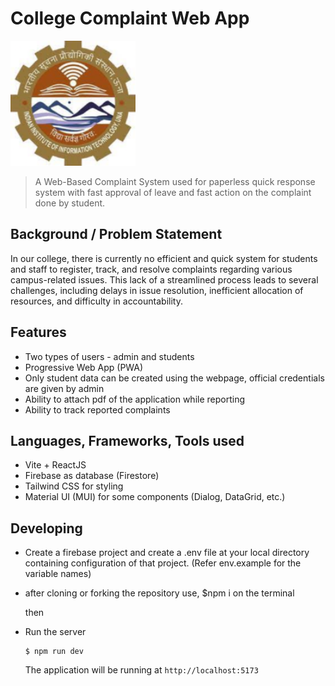 # College Complaint Web App

<img src="./public/apple-touch-icon.png" alt="logo" width=200 height=200>


> A Web-Based  Complaint System used for paperless quick response system with fast approval of leave and fast action on the complaint done by student.
## Background / Problem Statement

In our college, there is currently no efficient and quick system for students and staff to register, track, and resolve complaints regarding various campus-related issues. This lack of a streamlined process leads to several challenges, including delays in issue resolution, inefficient allocation of resources, and difficulty in accountability.

## Features

- Two types of users - admin and students
- Progressive Web App (PWA)
- Only student data can be created using the webpage, official credentials are given by admin
- Ability to attach pdf of the application while reporting
- Ability to track reported complaints


## Languages, Frameworks, Tools used


- Vite + ReactJS
- Firebase as database (Firestore)
- Tailwind CSS for styling
- Material UI (MUI) for some components (Dialog, DataGrid, etc.)

## Developing


- Create a firebase project and create a .env file at your local directory containing configuration of that project.
(Refer env.example for the variable names)

- after cloning or forking the repository use,
    $npm i on the terminal
  
  then

- Run the server
    ```shell
    $ npm run dev
    ```

    The application will be running at `http://localhost:5173`

